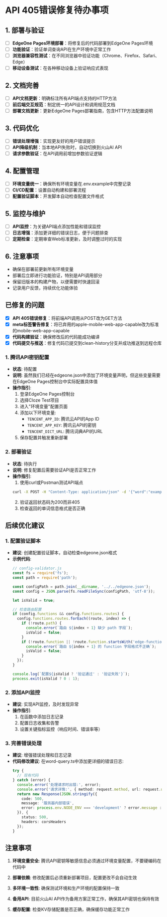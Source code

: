# API 405错误修复待办事项

## 1. 部署与验证

- [ ] **EdgeOne Pages环境部署**：将修复后的代码部署到EdgeOne Pages环境
- [ ] **功能验证**：验证单词查询API在生产环境中正常工作
- [ ] **浏览器兼容性测试**：在不同浏览器中验证功能（Chrome、Firefox、Safari、Edge）
- [ ] **移动设备测试**：在各种移动设备上验证响应式表现

## 2. 文档完善

- [ ] **API文档更新**：明确标注所有API端点支持的HTTP方法
- [ ] **前后端交互规范**：制定统一的API设计和调用规范文档
- [ ] **部署文档更新**：更新EdgeOne Pages部署指南，包含HTTP方法配置说明

## 3. 代码优化

- [ ] **错误处理增强**：实现更友好的用户错误提示
- [ ] **API降级机制**：当本地API失败时，自动切换到火山AI API
- [ ] **请求参数验证**：在API调用前增加参数验证逻辑

## 4. 配置管理

- [ ] **环境变量统一**：确保所有环境变量在.env.example中完整记录
- [ ] **CI/CD配置**：设置自动构建和部署流程
- [ ] **配置验证脚本**：开发脚本自动检查配置文件格式

## 5. 监控与维护

- [ ] **API监控**：为关键API端点添加性能和错误监控
- [ ] **日志增强**：添加更详细的错误日志，便于问题排查
- [ ] **定期检查**：定期审查Web标准更新，及时调整过时的实现

## 6. 注意事项

- 确保在部署前更新所有环境变量
- 部署后立即进行功能验证，特别是API调用部分
- 保留旧版本的构建产物，以便需要时快速回滚
- 记录用户反馈，持续优化功能体验

## 已修复的问题

- [x] **API 405错误修复**：将前端API调用从POST改为GET方法
- [x] **meta标签警告修复**：将已弃用的apple-mobile-web-app-capable改为标准的mobile-web-app-capable
- [x] **代码构建验证**：确保修改后的代码能成功编译
- [x] **代码提交与推送**：修复代码已提交到clean-history分支并成功推送到远程仓库

### 1. 腾讯API密钥配置

- **状态**: 待配置
- **说明**: 虽然我们已经在edgeone.json中添加了环境变量声明，但这些变量需要在EdgeOne Pages控制台中实际配置具体值
- **操作指引**:
  1. 登录EdgeOne Pages控制台
  2. 选择Cloze Test项目
  3. 进入"环境变量"配置页面
  4. 添加以下环境变量:
     - `TENCENT_APP_ID`: 腾讯云API的App ID
     - `TENCENT_APP_KEY`: 腾讯云API的密钥
     - `TENCENT_DICT_URL`: 腾讯词典API的URL
  5. 保存配置并触发重新部署

### 2. 部署验证

- **状态**: 待执行
- **说明**: 修复配置后需要验证API是否正常工作
- **操作指引**:
  1. 使用curl或Postman测试API端点
  ```bash
  curl -X POST -H "Content-Type: application/json" -d '{"word":"example"}' https://cloze-test-essay-system-zad91y1gjh.zh-cn.edgeone.run/api/word-query
  ```
  2. 验证返回状态码为200而非405
  3. 检查返回的单词信息格式是否正确

## 后续优化建议

### 1. 配置验证脚本

- **建议**: 创建配置验证脚本，自动检查edgeone.json格式
- **示例代码**:
  ```javascript
  // config-validator.js
  const fs = require('fs');
  const path = require('path');
  
  const configPath = path.join(__dirname, '../../edgeone.json');
  const config = JSON.parse(fs.readFileSync(configPath, 'utf-8'));
  
  let isValid = true;
  
  // 检查路由配置
  if (config.functions && config.functions.routes) {
    config.functions.routes.forEach((route, index) => {
      if (!route.path) {
        console.error(`路由 ${index + 1} 缺少 path 字段`);
        isValid = false;
      }
      if (!route.function || !route.function.startsWith('edge-functions/')) {
        console.error(`路由 ${index + 1} 的 function 字段格式不正确`);
        isValid = false;
      }
    });
  }
  
  console.log(`配置${isValid ? '验证通过' : '验证失败'}`);
  process.exit(isValid ? 0 : 1);
  ```

### 2. 添加API监控

- **建议**: 实现API监控，及时发现异常
- **操作指引**:
  1. 在函数中添加日志记录
  2. 配置日志收集和告警
  3. 设置关键指标监控（响应时间、错误率等）

### 3. 完善错误处理

- **建议**: 增强错误处理和日志记录
- **代码修改建议**:
  在word-query.ts中添加更详细的错误日志:
  ```typescript
  try {
    // 现有代码
  } catch (error) {
    console.error('处理请求时出错:', error);
    console.error('请求详情:', { method: request.method, url: request.url });
    return new Response(JSON.stringify({
      code: 500,
      message: '服务器内部错误',
      error: process.env.NODE_ENV === 'development' ? error.message : undefined
    }), {
      status: 500,
      headers: corsHeaders
    });
  }
  ```

## 注意事项

1. **环境变量安全**: 腾讯API密钥等敏感信息必须通过环境变量配置，不要硬编码在代码中

2. **部署依赖**: 修改配置后必须重新部署项目，配置更改不会自动生效

3. **多环境一致性**: 确保测试环境和生产环境的配置保持一致

4. **备用API**: 目前火山AI API作为备用方案正常工作，确保其API密钥也保持有效

5. **缓存配置**: 检查KV存储配置是否正确，确保缓存功能正常工作